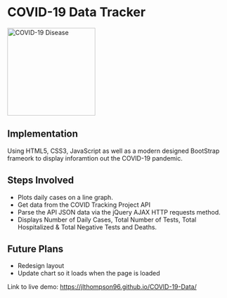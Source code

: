 # COVID-19 Data Tracker
<img src="https://cdn.pixabay.com/photo/2020/03/16/16/29/virus-4937553_960_720.jpg" alt="COVID-19 Disease" height="200px with=300px"/>

## Implementation
Using HTML5, CSS3, JavaScript as well as a modern designed BootStrap frameork to display inforamtion out the COVID-19 pandemic.

## Steps Involved
* Plots daily cases on a line graph.
* Get data from the COVID Tracking Project API
* Parse the API JSON data via the jQuery AJAX HTTP requests method.
* Displays Number of Daily Cases, Total Number of Tests, Total Hospitalized & Total Negative Tests and Deaths.

## Future Plans
* Redesign layout
* Update chart so it loads when the page is loaded

Link to live demo: https://jlthompson96.github.io/COVID-19-Data/

<!--
Picture referenced from: https://pixabay.com/images/id-4937553/
